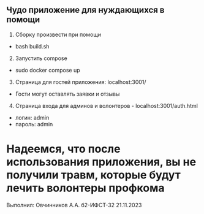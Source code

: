 ## Чудо приложение для нуждающихся в помощи

1. Сборку произвести при помощи 
- bash build.sh

2. Запустить compose
- sudo docker compose up

3. Страница для гостей приложения: localhost:3001/
- Гости могут оставлять заявки и отзывы

4. Страница входа для админов и волонтеров - localhost:3001/auth.html 
- логин: admin
- пароль: admin

# Надеемся, что после использования приложения, вы не получили травм, которые будут лечить волонтеры профкома

Выполнил: Овчинников А.А. б2-ИФСТ-32 21.11.2023